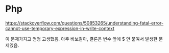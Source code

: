# Php

<https://stackoverflow.com/questions/50853265/understanding-fatal-error-cannot-use-temporary-expression-in-write-context>

  이 문제가지고 엄청 고생했음. 아주 바보같아, 결론은 변수 앞에 $ 안 붙여서 발생한 문제였음.
  

  

